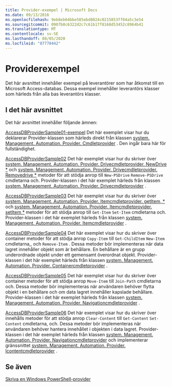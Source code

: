 ```yaml
---
title: Provider-exempel | Microsoft Docs
ms.date: 09/13/2016
ms.openlocfilehash: 9eb8eb64bbe585ebd8024c0215853ff04a5c3e54
ms.sourcegitcommit: 0907b8c6322d2c7c61b17f8168d53452c8964b41
ms.translationtype: MT
ms.contentlocale: sv-SE
ms.lasthandoff: 08/05/2020
ms.locfileid: "87778442"
---
```

# <a name="provider-samples"></a>Providerexempel

Det här avsnittet innehåller exempel på leverantörer som har åtkomst till en Microsoft Access-databas. Dessa exempel innehåller leverantörs klasser som härleds från alla bas leverantörs klasser.

## <a name="in-this-section"></a>I det här avsnittet

Det här avsnittet innehåller följande ämnen:

[AccessDBProviderSample01-exempel](./accessdbprovidersample01.md) Det här exemplet visar hur du deklarerar Provider-klassen som härleds direkt från klassen [system. Management. Automation. Provider. Cmdletprovider](/dotnet/api/System.Management.Automation.Provider.CmdletProvider) . Den ingår bara här för fullständighet.

[AccessDBProviderSample02](./accessdbprovidersample02.md) Det här exemplet visar hur du skriver över [system. Management. Automation. Provider. Drivecmdletprovider. NewDrive *](/dotnet/api/System.Management.Automation.Provider.DriveCmdletProvider.NewDrive) och [system. Management. Automation. Provider. Drivecmdletprovider. Removedrive *](/dotnet/api/System.Management.Automation.Provider.DriveCmdletProvider.RemoveDrive) metoder för att stödja anrop till `New-PSDrive` `Remove-PSDrive` cmdletarna och. Provider-klassen i det här exemplet härleds från klassen [system. Management. Automation. Provider. Drivecmdletprovider](/dotnet/api/System.Management.Automation.Provider.DriveCmdletProvider) .

[AccessDBProviderSample03](./accessdbprovidersample03.md) Det här exemplet visar hur du skriver över [system. Management. Automation. Provider. Itemcmdletprovider. getItem, *](/dotnet/api/System.Management.Automation.Provider.ItemCmdletProvider.GetItem) och [system. Management. Automation. Provider. Itemcmdletprovider. setItem *](/dotnet/api/System.Management.Automation.Provider.ItemCmdletProvider.SetItem) metoder för att stödja anrop till `Get-Item` `Set-Item` cmdletarna och. Provider-klassen i det här exemplet härleds från klassen [system. Management. Automation. Provider. Itemcmdletprovider](/dotnet/api/System.Management.Automation.Provider.ItemCmdletProvider) .

[AccessDBProviderSample04](./accessdbprovidersample04.md) Det här exemplet visar hur du skriver över container metoder för att stödja anrop `Copy-Item` till `Get-ChildItem` `New-Item` cmdletarna,, och `Remove-Item` . Dessa metoder bör implementeras när data lagret innehåller objekt som är behållare. En behållare är en grupp underordnade objekt under ett gemensamt överordnat objekt. Provider-klassen i det här exemplet härleds från klassen [system. Management. Automation. Provider. Containercmdletprovider](/dotnet/api/System.Management.Automation.Provider.ContainerCmdletProvider) .

[AccessDBProviderSample05](./accessdbprovidersample05.md) Det här exemplet visar hur du skriver över container metoder för att stödja anrop `Move-Item` till `Join-Path` cmdletarna och. Dessa metoder bör implementeras när användaren behöver flytta objekt i en behållare och om data lagret innehåller kapslade behållare. Provider-klassen i det här exemplet härleds från klassen [system. Management. Automation. Provider. Navigationcmdletprovider](/dotnet/api/System.Management.Automation.Provider.NavigationCmdletProvider) .

[AccessDBProviderSample06](./accessdbprovidersample06.md) Det här exemplet visar hur du skriver över innehålls metoder för att stödja anrop `Clear-Content` till `Get-Content` `Set-Content` cmdletarna, och. Dessa metoder bör implementeras när användaren behöver hantera innehållet i objekten i data lagret. Provider-klassen i det här exemplet härleds från klassen [system. Management. Automation. Provider. Navigationcmdletprovider](/dotnet/api/System.Management.Automation.Provider.NavigationCmdletProvider) och implementerar gränssnittet [system. Management. Automation. Provider. Icontentcmdletprovider](/dotnet/api/System.Management.Automation.Provider.IContentCmdletProvider) .

## <a name="see-also"></a>Se även

[Skriva en Windows PowerShell-provider](./writing-a-windows-powershell-provider.md)
